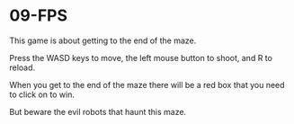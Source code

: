 # 09-FPS
This game is about getting to the end of the maze. 

Press the WASD keys to move, the left mouse button to shoot, and R to reload.

When you get to the end of the maze there will be a red box that you need to click on to win.

But beware the evil robots that haunt this maze.
